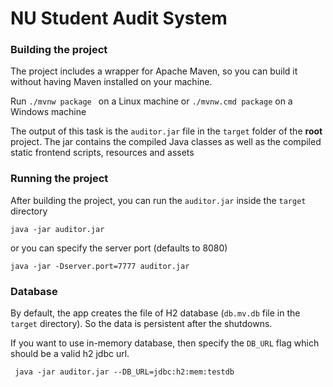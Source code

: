 # NU Student Audit System


<h3>Building the project</h3>
The project includes a wrapper for Apache Maven, so you can build it without having Maven installed on your machine. 

Run 
`./mvnw package ` on a Linux machine
or `./mvnw.cmd package` on a Windows machine

The output of this task is the `auditor.jar` file in the `target` folder of the **root** project. The jar contains the compiled Java classes as well as the compiled static frontend scripts, resources and assets

<h3>Running the project</h3>

After building the project, you can run the `auditor.jar` inside the `target` directory

`java -jar auditor.jar`

or you can specify the server port (defaults to 8080)

`java -jar -Dserver.port=7777 auditor.jar`


<h3>Database</h3>

By default, the app creates the file of H2 database (`db.mv.db` file in the `target` directory). So the data is persistent after the shutdowns. 

If you want to use in-memory database, then specify the `DB_URL` flag which should be a valid h2 jdbc url.

` java -jar auditor.jar --DB_URL=jdbc:h2:mem:testdb`
